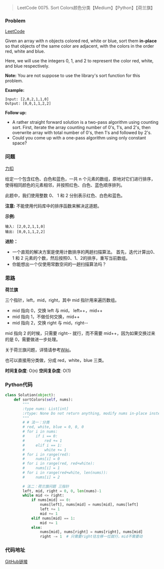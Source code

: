 > LeetCode 0075. Sort Colors颜色分类【Medium】【Python】【荷兰旗】

### Problem

[LeetCode](https://leetcode.com/problems/sort-colors/)

Given an array with n objects colored red, white or blue, sort them **in-place** so that objects of the same color are adjacent, with the colors in the order red, white and blue.

Here, we will use the integers 0, 1, and 2 to represent the color red, white, and blue respectively.

**Note:** You are not suppose to use the library's sort function for this problem.

**Example:**

```
Input: [2,0,2,1,1,0]
Output: [0,0,1,1,2,2]
```

**Follow up:**

* A rather straight forward solution is a two-pass algorithm using counting sort.
  First, iterate the array counting number of 0's, 1's, and 2's, then overwrite array with total number of 0's, then 1's and followed by 2's.
* Could you come up with a one-pass algorithm using only constant space?

### 问题

[力扣](https://leetcode-cn.com/problems/sort-colors/)

给定一个包含红色、白色和蓝色，一共 n 个元素的数组，原地对它们进行排序，使得相同颜色的元素相邻，并按照红色、白色、蓝色顺序排列。

此题中，我们使用整数 0、 1 和 2 分别表示红色、白色和蓝色。

**注意:** 不能使用代码库中的排序函数来解决这道题。

**示例:**

```
输入: [2,0,2,1,1,0]
输出: [0,0,1,1,2,2]
```

**进阶：**

* 一个直观的解决方案是使用计数排序的两趟扫描算法。
  首先，迭代计算出0、1 和 2 元素的个数，然后按照0、1、2的排序，重写当前数组。
* 你能想出一个仅使用常数空间的一趟扫描算法吗？

### 思路

**荷兰旗**

三个指针，left，mid，right，其中 mid 指针用来遍历数组。

* mid 指向 0，交换 left 与 mid， left++，mid++
* mid 指向 1，不做任何交换，mid++
* mid 指向 2，交换 right 与 mid，right--

mid 指向 2 的时候，只需要 right-- 就行，而不需要 mid++，因为如果交换过来的是 0，需要做进一步处理。

关于荷兰旗问题，详情请参考[Wiki](https://en.wikipedia.org/wiki/Dutch_national_flag_problem)。

也可以直接用分类做，分成 red，white，blue 三类。

**时间复杂度**: O(n)
**空间复杂度**: O(1)

### Python代码

```python
class Solution(object):
    def sortColors(self, nums):
        """
        :type nums: List[int]
        :rtype: None Do not return anything, modify nums in-place instead.
        """
        # # 法一：分类
        # red, white, blue = 0, 0, 0
        # for i in nums:
        #     if i == 0:
        #         red += 1
        #     elif i == 1:
        #         white += 1
        # for i in range(red):
        #     nums[i] = 0
        # for i in range(red, red+white):
        #     nums[i] = 1
        # for i in range(red+white, len(nums)):
        #     nums[i] = 2
        
        # 法二：荷兰旗问题 三指针
        left, mid, right = 0, 0, len(nums)-1
        while mid <= right:
            if nums[mid] == 0:
                nums[left], nums[mid] = nums[mid], nums[left]
                left += 1
                mid += 1
            elif nums[mid] == 1:
                mid += 1
            else:
                nums[mid], nums[right] = nums[right], nums[mid]
                right -= 1  # 只需要right往左移一位就行，mid不需要动
```

### 代码地址

[GitHub链接](https://github.com/Wonz5130/LeetCode-Solutions/blob/master/solutions/0075-Sort-Colors/0075.py)